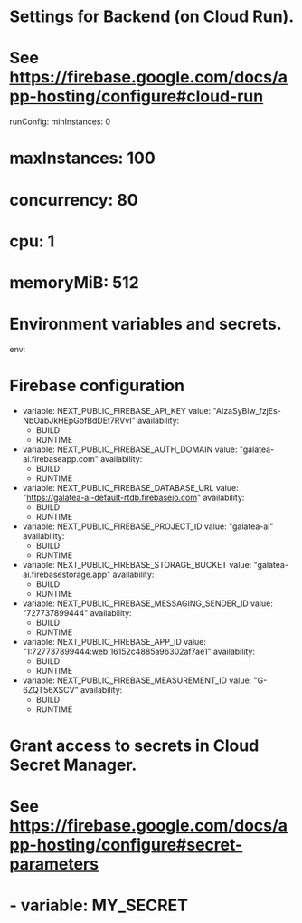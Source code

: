# Settings for Backend (on Cloud Run).
# See https://firebase.google.com/docs/app-hosting/configure#cloud-run
runConfig:
  minInstances: 0
  # maxInstances: 100
  # concurrency: 80
  # cpu: 1
  # memoryMiB: 512

# Environment variables and secrets.
env:
  # Firebase configuration
  - variable: NEXT_PUBLIC_FIREBASE_API_KEY
    value: "AIzaSyBlw_fzjEs-NbOabJkHEpGbfBdDEt7RVvI"
    availability:
      - BUILD
      - RUNTIME
  - variable: NEXT_PUBLIC_FIREBASE_AUTH_DOMAIN
    value: "galatea-ai.firebaseapp.com"
    availability:
      - BUILD
      - RUNTIME
  - variable: NEXT_PUBLIC_FIREBASE_DATABASE_URL
    value: "https://galatea-ai-default-rtdb.firebaseio.com"
    availability:
      - BUILD
      - RUNTIME
  - variable: NEXT_PUBLIC_FIREBASE_PROJECT_ID
    value: "galatea-ai"
    availability:
      - BUILD
      - RUNTIME
  - variable: NEXT_PUBLIC_FIREBASE_STORAGE_BUCKET
    value: "galatea-ai.firebasestorage.app"
    availability:
      - BUILD
      - RUNTIME
  - variable: NEXT_PUBLIC_FIREBASE_MESSAGING_SENDER_ID
    value: "727737899444"
    availability:
      - BUILD
      - RUNTIME
  - variable: NEXT_PUBLIC_FIREBASE_APP_ID
    value: "1:727737899444:web:16152c4885a96302af7ae1"
    availability:
      - BUILD
      - RUNTIME
  - variable: NEXT_PUBLIC_FIREBASE_MEASUREMENT_ID
    value: "G-6ZQT56XSCV"
    availability:
      - BUILD
      - RUNTIME

  # Grant access to secrets in Cloud Secret Manager.
  # See https://firebase.google.com/docs/app-hosting/configure#secret-parameters
  # - variable: MY_SECRET
